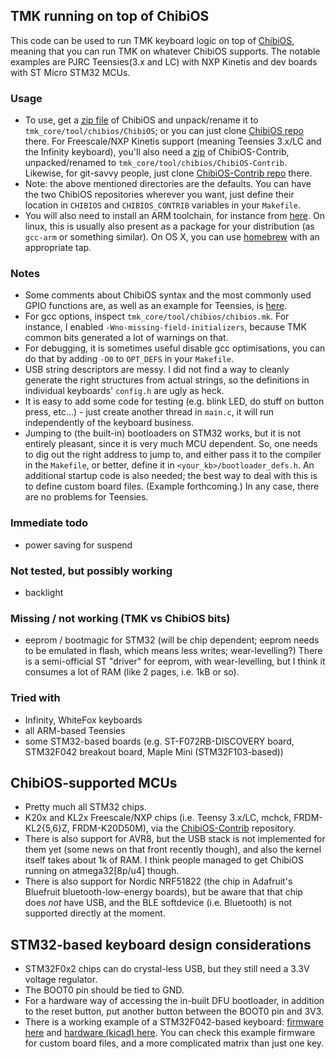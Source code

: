 ## TMK running on top of ChibiOS

This code can be used to run TMK keyboard logic on top of [ChibiOS], meaning that you can run TMK on whatever ChibiOS supports. The notable examples are PJRC Teensies(3.x and LC) with NXP Kinetis and dev boards with ST Micro STM32 MCUs.

### Usage

- To use, get a [zip file](https://github.com/ChibiOS/ChibiOS/archive/a7df9a891067621e8e1a5c2a2c0ceada82403afe.zip) of ChibiOS and unpack/rename it to `tmk_core/tool/chibios/ChibiOS`; or you can just clone [ChibiOS repo](https://github.com/ChibiOS/ChibiOS) there. For Freescale/NXP Kinetis support (meaning Teensies 3.x/LC and the Infinity keyboard), you'll also need a [zip](https://github.com/ChibiOS/ChibiOS-Contrib/archive/e1311c4db6cd366cf760673f769e925741ac0ad3.zip) of ChibiOS-Contrib, unpacked/renamed to `tmk_core/tool/chibios/ChibiOS-Contrib`. Likewise, for git-savvy people, just clone [ChibiOS-Contrib repo](https://github.com/ChibiOS/ChibiOS-Contrib) there.
- Note: the above mentioned directories are the defaults. You can have the two ChibiOS repositories wherever you want, just define their location in `CHIBIOS` and `CHIBIOS_CONTRIB` variables in your `Makefile`.
- You will also need to install an ARM toolchain, for instance from [here](https://launchpad.net/gcc-arm-embedded). On linux, this is usually also present as a package for your distribution (as `gcc-arm` or something similar). On OS X, you can use [homebrew](http://brew.sh/) with an appropriate tap.

### Notes

- Some comments about ChibiOS syntax and the most commonly used GPIO functions are, as well as an example for Teensies, is [here](https://github.com/tmk/tmk_keyboard/blob/master/keyboard/teensy_lc_onekey/instructions.md).
- For gcc options, inspect `tmk_core/tool/chibios/chibios.mk`. For instance, I enabled `-Wno-missing-field-initializers`, because TMK common bits generated a lot of warnings on that.
- For debugging, it is sometimes useful disable gcc optimisations, you can do that by adding `-O0` to `OPT_DEFS` in your `Makefile`.
- USB string descriptors are messy. I did not find a way to cleanly generate the right structures from actual strings, so the definitions in individual keyboards' `config.h` are ugly as heck.
- It is easy to add some code for testing (e.g. blink LED, do stuff on button press, etc...) - just create another thread in `main.c`, it will run independently of the keyboard business.
- Jumping to (the built-in) bootloaders on STM32 works, but it is not entirely pleasant, since it is very much MCU dependent. So, one needs to dig out the right address to jump to, and either pass it to the compiler in the `Makefile`, or better, define it in `<your_kb>/bootloader_defs.h`. An additional startup code is also needed; the best way to deal with this is to define custom board files. (Example forthcoming.) In any case, there are no problems for Teensies.


### Immediate todo

- power saving for suspend

### Not tested, but possibly working

- backlight

### Missing / not working (TMK vs ChibiOS bits)

- eeprom / bootmagic for STM32 (will be chip dependent; eeprom needs to be emulated in flash, which means less writes; wear-levelling?) There is a semi-official ST "driver" for eeprom, with wear-levelling, but I think it consumes a lot of RAM (like 2 pages, i.e. 1kB or so).

### Tried with

- Infinity, WhiteFox keyboards
- all ARM-based Teensies
- some STM32-based boards (e.g. ST-F072RB-DISCOVERY board, STM32F042 breakout board, Maple Mini (STM32F103-based))

## ChibiOS-supported MCUs

- Pretty much all STM32 chips.
- K20x and KL2x Freescale/NXP chips (i.e. Teensy 3.x/LC, mchck, FRDM-KL2{5,6}Z, FRDM-K20D50M), via the [ChibiOS-Contrib](https://github.com/ChibiOS/ChibiOS-Contrib) repository.
- There is also support for AVR8, but the USB stack is not implemented for them yet (some news on that front recently though), and also the kernel itself takes about 1k of RAM. I think people managed to get ChibiOS running on atmega32[8p/u4] though.
- There is also support for Nordic NRF51822 (the chip in Adafruit's Bluefruit bluetooth-low-energy boards), but be aware that that chip does *not* have USB, and the BLE softdevice (i.e. Bluetooth) is not supported directly at the moment.

## STM32-based keyboard design considerations

- STM32F0x2 chips can do crystal-less USB, but they still need a 3.3V voltage regulator.
- The BOOT0 pin should be tied to GND.
- For a hardware way of accessing the in-built DFU bootloader, in addition to the reset button, put another button between the BOOT0 pin and 3V3.
- There is a working example of a STM32F042-based keyboard: [firmware here](https://github.com/flabbergast/flabber_kbs/tree/master/kb45p) and [hardware (kicad) here](https://github.com/flabbergast/kicad/tree/master/kb45p). You can check this example firmware for custom board files, and a more complicated matrix than just one key.



[ChibiOS]: http://chibios.org
